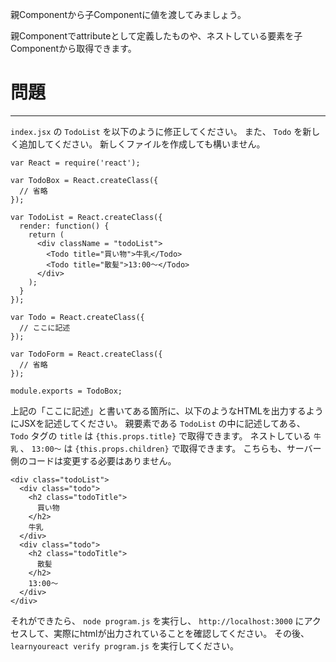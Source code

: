 親Componentから子Componentに値を渡してみましょう。

親Componentでattributeとして定義したものや、ネストしている要素を子Componentから取得できます。

# 問題
---

`index.jsx` の `TodoList` を以下のように修正してください。
また、 `Todo` を新しく追加してください。
新しくファイルを作成しても構いません。


```
var React = require('react');

var TodoBox = React.createClass({
  // 省略
});

var TodoList = React.createClass({
  render: function() {
    return (
      <div className = "todoList">
        <Todo title="買い物">牛乳</Todo>
        <Todo title="散髪">13:00〜</Todo>
      </div>    
    );
  }
});

var Todo = React.createClass({
  // ここに記述
});

var TodoForm = React.createClass({
  // 省略
});

module.exports = TodoBox;
```

上記の「ここに記述」と書いてある箇所に、以下のようなHTMLを出力するようにJSXを記述してください。
親要素である `TodoList` の中に記述してある、
`Todo` タグの `title` は `{this.props.title}` で取得できます。
ネストしている `牛乳` 、 `13:00〜` は `{this.props.children}` で取得できます。
こちらも、サーバー側のコードは変更する必要はありません。

```
<div class="todoList">
  <div class="todo">
    <h2 class="todoTitle">
      買い物
    </h2>
    牛乳
  </div>
  <div class="todo">
    <h2 class="todoTitle">
      散髪
    </h2>
    13:00〜
  </div>
</div>
```

それができたら、 `node program.js` を実行し、 `http://localhost:3000` にアクセスして、実際にhtmlが出力されていることを確認してください。
その後、 `learnyoureact verify program.js` を実行してください。
